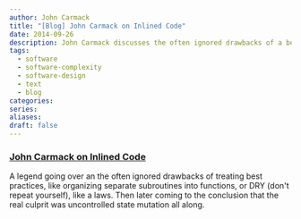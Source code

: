 ```yaml
---
author: John Carmack
title: "[Blog] John Carmack on Inlined Code"
date: 2014-09-26
description: John Carmack discusses the often ignored drawbacks of a best practice.
tags:
  - software
  - software-complexity
  - software-design
  - text
  - blog
categories: 
series: 
aliases: 
draft: false
---
```

### [John Carmack on Inlined Code](http://number-none.com/blow/john_carmack_on_inlined_code.html)
A legend going over an the often ignored drawbacks of treating best practices, like organizing separate subroutines into functions, or DRY (don't repeat yourself), like a laws. Then later coming to the conclusion that the real culprit was uncontrolled state mutation all along.

